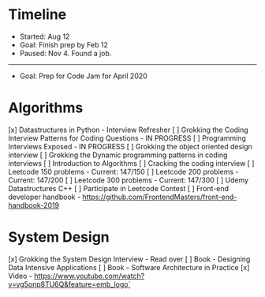 # Timeline
- Started: Aug 12
- Goal: Finish prep by Feb 12
- Paused: Nov 4. Found a job.
---
- Goal: Prep for Code Jam for April 2020

# Algorithms

[x] Datastructures in Python - Interview Refresher
[ ] Grokking the Coding Interview Patterns for Coding Questions - IN PROGRESS
[ ] Programming Interviews Exposed - IN PROGRESS
[ ] Grokking the object oriented design interview
[ ] Grokking the Dynamic programming patterns in coding interviews
[ ] Introduction to Algorithms
[ ] Cracking the coding interview
[ ] Leetcode 150 problems - Current: 147/150
[ ] Leetcode 200 problems - Current: 147/200
[ ] Leetcode 300 problems - Current: 147/300
[ ] Udemy Datastructures C++
[ ] Participate in Leetcode Contest
[ ] Front-end developer handbook - https://github.com/FrontendMasters/front-end-handbook-2019

# System Design
[x] Grokking the System Design Interview - Read over
[ ] Book - Designing Data Intensive Applications
[ ] Book - Software Architecture in Practice
[x] Video - https://www.youtube.com/watch?v=vg5onp8TU6Q&feature=emb_logo`